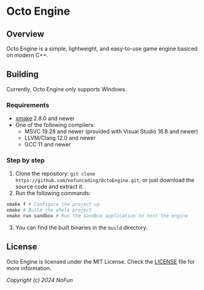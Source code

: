 # Octo Engine

## Overview

Octo Engine is a simple, lightweight, and easy-to-use game engine basiced on modern C++.

## Building

Currently, Octo Engine *only* supports Windows.

### Requirements

- [xmake](https://xmake.io/) 2.8.0 and newer
- One of the following compilers:
  - MSVC 19.28 and newer (provided with Visual Studio 16.8 and newer)
  - LLVM/Clang 12.0 and newer
  - GCC 11 and newer

### Step by step

1. Clone the repository: `git clone https://github.com/nofuncoding/OctoEngine.git`, or just download the source code and extract it.
2. Run the following commands:
```bash
xmake f # Configure the project up
xmake # Build the whole project
xmake run sandbox # Run the sandbox application to test the engine
```
3. You can find the built binaries in the `build` directory.

## License

Octo Engine is licensed under the MIT License. Check the [LICENSE](LICENSE) file for more information.

*Copyright (c) 2024 NoFun*
